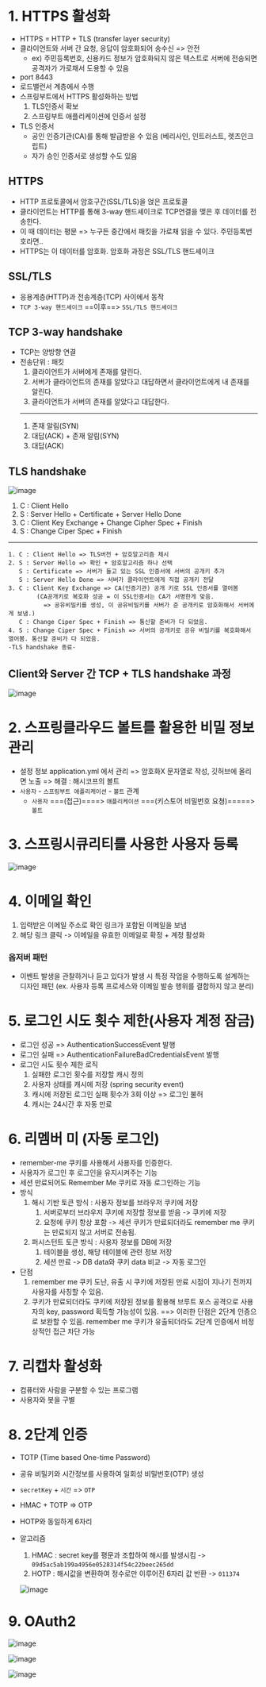 # 1. HTTPS 활성화
- HTTPS = HTTP + TLS (transfer layer security)
- 클라이언트와 서버 간 요청, 응답이 암호화되어 송수신 => 안전
  - ex) 주민등록번호, 신용카드 정보가 암호화되지 않은 텍스트로 서버에 전송되면 공격자가 가로채서 도용할 수 있음
- port 8443
- 로드밸런서 계층에서 수행
- 스프링부트에서 HTTPS 활성화하는 방법
  1. TLS인증서 확보
  2. 스프링부트 애플리케이션에 인증서 설정
- TLS 인증서
  - 공인 인증기관(CA)를 통해 발급받을 수 있음 (베리사인, 인트러스트, 렛츠인크립트)
  - 자가 승인 인증서로 생성할 수도 있음
 
## HTTPS
- HTTP 프로토콜에서 암호구간(SSL/TLS)을 얹은 프로토콜
- 클라이언트는 HTTP를 통해 3-way 핸드셰이크로 TCP연결을 맺은 후 데이터를 전송한다.
- 이 때 데이터는 평문 => 누구든 중간에서 패킷을 가로채 읽을 수 있다. 주민등록번호라면..
- HTTPS는 이 데이터를 암호화. 암호화 과정은 SSL/TLS 핸드셰이크

## SSL/TLS
- 응용계층(HTTP)과 전송계층(TCP) 사이에서 동작
- `TCP 3-way 핸드셰이크` ==이후==> `SSL/TLS 핸드셰이크`

## TCP 3-way handshake
- TCP는 양방향 연결
- 전송단위 : 패킷
  1. 클라이언트가 서버에게 존재를 알린다.
  2. 서버가 클라이언트의 존재를 알았다고 대답하면서 클라이언트에게 내 존재를 알린다.
  3. 클라이언트가 서버의 존재를 알았다고 대답한다.
  ----
  1. 존재 알림(SYN)
  2. 대답(ACK) + 존재 알림(SYN)
  3. 대답(ACK)

## TLS handshake
![image](https://github.com/acrnm148/book-study/assets/67724306/4691d1fe-3657-41cc-8230-fa81e2d6ca38)

1. C : Client Hello
2. S : Server Hello + Certificate + Server Hello Done
3. C : Client Key Exchange + Change Cipher Spec + Finish
4. S : Change Ciper Spec + Finish
---
```
1. C : Client Hello => TLS버전 + 암호알고리즘 제시
2. S : Server Hello => 확인 + 암호알고리즘 하나 선택
   S : Certificate => 서버가 들고 있는 SSL 인증서에 서버의 공개키 추가
   S : Server Hello Done => 서버가 클라이언트에게 직접 공개키 전달
3. C : Client Key Exchange => CA(인증기관) 공개 키로 SSL 인증서를 열어봄
        (CA공개키로 복호화 성공 = 이 SSL인증서는 CA가 서명한게 맞음.
          => 공유비밀키를 생성, 이 공유비밀키를 서버가 준 공개키로 암호화해서 서버에게 보냄.)
   C : Change Ciper Spec + Finish => 통신할 준비가 다 되었음.
4. S : Change Ciper Spec + Finish => 서버의 공개키로 공유 비밀키를 복호화해서 열어봄. 통신할 준비가 다 되었음.
-TLS handshake 종료-
```

## Client와 Server 간 TCP + TLS handshake 과정

![image](https://github.com/acrnm148/book-study/assets/67724306/8f0dfa71-96b7-44fb-96ec-a48fee3be94d)



# 2. 스프링클라우드 볼트를 활용한 비밀 정보 관리
- 설정 정보 application.yml 에서 관리 => 암호화X 문자열로 작성, 깃허브에 올리면 노출
  => 해결 : 해시코프의 볼트
- `사용자` - `스프링부트 애플리케이션` - `볼트` 관계
  - `사용자` ===(접근)====> `애플리케이션` ===(키스토어 비밀번호 요쳥)=====> `볼트`
  

# 3. 스프링시큐리티를 사용한 사용자 등록
![image](https://github.com/acrnm148/book-study/assets/67724306/f71281d4-ff89-40c0-b086-5608f0a82660)


# 4. 이메일 확인
1. 입력받은 이메일 주소로 확인 링크가 포함된 이메일을 보냄
2. 해당 링크 클릭 -> 이메일을 유효한 이메일로 확정 + 계정 활성화

### 옵저버 패턴
- 이벤트 발생을 관찰하거나 듣고 있다가 발생 시 특정 작업을 수행하도록 설계하는 디자인 패턴
  (ex. 사용자 등록 프로세스와 이메일 발송 행위를 결합하지 않고 분리)


# 5. 로그인 시도 횟수 제한(사용자 계정 잠금)
- 로그인 성공 => AuthenticationSuccessEvent 발행
- 로그인 실패 => AuthenticationFailureBadCredentialsEvent 발행
- 로그인 시도 횟수 제한 로직
  1. 실패한 로그인 횟수를 저장할 캐시 정의
  2. 사용자 상태를 캐시에 저장 (spring security event)
  3. 캐시에 저장된 로그인 실패 횟수가 3회 이상 => 로그인 불허
  4. 캐시는 24시간 후 자동 만료


# 6. 리멤버 미 (자동 로그인)
- remember-me 쿠키를 사용해서 사용자를 인증한다.
- 사용자가 로그인 후 로그인을 유지시켜주는 기능
- 세션 만료되어도 Remember Me 쿠키로 자동 로그인하는 기능
- 방식
  1. 해시 기반 토큰 방식 : 사용자 정보를 브라우저 쿠키에 저장
     1. 서버로부터 브라우저 쿠키에 저장할 정보를 받음 -> 쿠키에 저장
     2. 요청에 쿠키 항상 포함
        -> 세션 쿠키가 만료되더라도 remember me 쿠키는 만료되지 않고 서버로 전송됨.
  2. 퍼시스턴트 토큰 방식 : 사용자 정보를 DB에 저장
     1. 테이블을 생성, 해당 테이블에 관련 정보 저장
     2. 세션 만료 -> DB data와 쿠키 data 비교 -> 자동 로그인
- 단점
  1. remember me 쿠키 도난, 유출 시 쿠키에 저장된 만료 시점이 지나기 전까지 사용자를 사칭할 수 있음.
  2. 쿠키가 만료되더라도 쿠키에 저장된 정보를 활용해 브루트 포스 공격으로 사용자의 key, password 획득할 가능성이 있음.
==> 이러한 단점은 2단계 인증으로 보완할 수 있음.
remember me 쿠키가 유출되더라도 2단계 인증에서 비정상적인 접근 차단 가능

# 7. 리캡차 활성화
- 컴퓨터와 사람을 구분할 수 있는 프로그램
- 사용자와 봇을 구별


# 8. 2단계 인증
- TOTP (Time based One-time Password)
- 공유 비밀키와 시간정보를 사용하여 일회성 비밀번호(OTP) 생성
- `secretKey` + `시간` => `OTP`
- HMAC + TOTP => OTP
- HOTP와 동일하게 6자리
- 알고리즘
  1. HMAC : secret key를 평문과 조합하여 해시를 발생시킴 
    -> `09d5ac5ab199a4956e0528314f54c22beec265dd`
  2. HOTP : 해시값을 변환하여 정수로만 이루어진 6자리 값 반환
    -> `011374`
  
  ![image](https://github.com/acrnm148/book-study/assets/67724306/d4b3100d-281f-46df-b656-c179009d4c54)


# 9. OAuth2

![image](https://github.com/acrnm148/book-study/assets/67724306/f6aa93a7-1382-415d-bea7-200c5ee400db)

![image](https://github.com/acrnm148/book-study/assets/67724306/f342af92-8f5b-481f-8162-aa2e654170bf)

![image](https://github.com/acrnm148/book-study/assets/67724306/a7477ea7-4020-45e6-b829-a35205907bb0)



